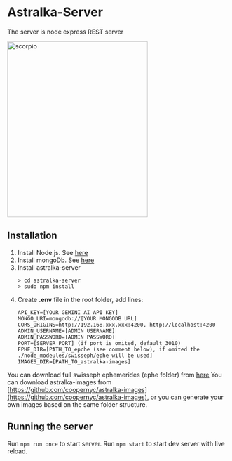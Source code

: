 # Astralka-Server
The server is node express REST server


<img alt="scorpio" src="https://github.com/coopernyc/astralka/assets/11201225/6e488b8e-0bba-442b-a61e-8730cbcbac73" width="320" height="400" />

## Installation
1. Install Node.js. See [here](https://nodejs.org/en/learn/getting-started/how-to-install-nodejs)
2. Install mongoDb. See [here](https://www.mongodb.com/docs/manual/installation/)
3. Install astralka-server
    ````
    > cd astralka-server
    > sudo npm install
    ````
4. Create **.env** file in the root folder, add lines:
    ````
    API_KEY=[YOUR GEMINI AI API KEY]
    MONGO_URI=mongodb://[YOUR MONGODB URL]
    CORS_ORIGINS=http://192.168.xxx.xxx:4200, http://localhost:4200
    ADMIN_USERNAME=[ADMIN USERNAME]
    ADMIN_PASSWORD=[ADMIN PASSWORD]
    PORT=[SERVER PORT] (if port is omited, default 3010)
    EPHE_DIR=[PATH_TO_epche (see comment below), if omited the ./node_modeules/swisseph/ephe will be used] 
    IMAGES_DIR=[PATH_TO_astralka-images]
    ````
You can download full swisseph ephemerides (ephe folder) from [here](https://github.com/aloistr/swisseph/tree/master)
You can download astralka-images from [https://github.com/coopernyc/astralka-images](https://github.com/coopernyc/astralka-images), or
you can generate your own images based on the same folder structure.

## Running the server
Run `npm run once` to start server. 
Run `npm start` to start dev server with live reload.

